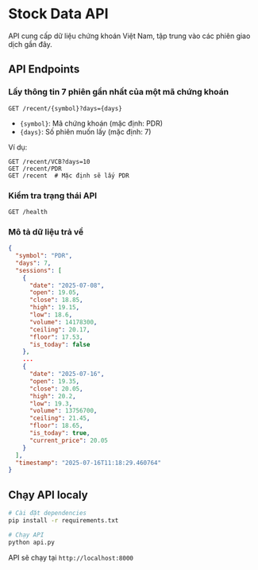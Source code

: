 # Stock Data API

API cung cấp dữ liệu chứng khoán Việt Nam, tập trung vào các phiên giao dịch gần đây.

## API Endpoints

### Lấy thông tin 7 phiên gần nhất của một mã chứng khoán

```
GET /recent/{symbol}?days={days}
```

- `{symbol}`: Mã chứng khoán (mặc định: PDR)
- `{days}`: Số phiên muốn lấy (mặc định: 7)

Ví dụ:
```
GET /recent/VCB?days=10
GET /recent/PDR
GET /recent  # Mặc định sẽ lấy PDR
```

### Kiểm tra trạng thái API

```
GET /health
```

### Mô tả dữ liệu trả về

```json
{
  "symbol": "PDR",
  "days": 7,
  "sessions": [
    {
      "date": "2025-07-08",
      "open": 19.05,
      "close": 18.85,
      "high": 19.15,
      "low": 18.6,
      "volume": 14178300,
      "ceiling": 20.17,
      "floor": 17.53,
      "is_today": false
    },
    ...
    {
      "date": "2025-07-16",
      "open": 19.35,
      "close": 20.05,
      "high": 20.2,
      "low": 19.3,
      "volume": 13756700,
      "ceiling": 21.45,
      "floor": 18.65,
      "is_today": true,
      "current_price": 20.05
    }
  ],
  "timestamp": "2025-07-16T11:18:29.460764"
}
```

## Chạy API localy

```bash
# Cài đặt dependencies
pip install -r requirements.txt

# Chạy API
python api.py
```

API sẽ chạy tại `http://localhost:8000` 
